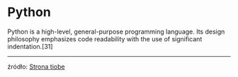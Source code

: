 
Python
======


Python is a high-level, general-purpose programming language. Its design philosophy emphasizes code readability with the use of significant indentation.[31]
  

 --- 
  
źródło: [Strona tiobe](https://en.wikipedia.org/wiki/Python_(programming_language))